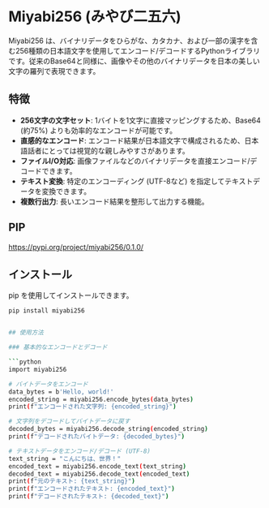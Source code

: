 # Miyabi256 (みやび二五六)

Miyabi256 は、バイナリデータをひらがな、カタカナ、および一部の漢字を含む256種類の日本語文字を使用してエンコード/デコードするPythonライブラリです。従来のBase64と同様に、画像やその他のバイナリデータを日本の美しい文字の羅列で表現できます。

## 特徴

-   **256文字の文字セット**: 1バイトを1文字に直接マッピングするため、Base64 (約75%) よりも効率的なエンコードが可能です。
-   **直感的なエンコード**: エンコード結果が日本語文字で構成されるため、日本語話者にとっては視覚的な親しみやすさがあります。
-   **ファイルI/O対応**: 画像ファイルなどのバイナリデータを直接エンコード/デコードできます。
-   **テキスト変換**: 特定のエンコーディング (UTF-8など) を指定してテキストデータを変換できます。
-   **複数行出力**: 長いエンコード結果を整形して出力する機能。

## PIP
https://pypi.org/project/miyabi256/0.1.0/

## インストール

pip を使用してインストールできます。

```bash
pip install miyabi256


## 使用方法

### 基本的なエンコードとデコード

```python
import miyabi256

# バイトデータをエンコード
data_bytes = b'Hello, world!'
encoded_string = miyabi256.encode_bytes(data_bytes)
print(f"エンコードされた文字列: {encoded_string}")

# 文字列をデコードしてバイトデータに戻す
decoded_bytes = miyabi256.decode_string(encoded_string)
print(f"デコードされたバイトデータ: {decoded_bytes}")

# テキストデータをエンコード/デコード (UTF-8)
text_string = "こんにちは、世界！"
encoded_text = miyabi256.encode_text(text_string)
decoded_text = miyabi256.decode_text(encoded_text)
print(f"元のテキスト: {text_string}")
print(f"エンコードされたテキスト: {encoded_text}")
print(f"デコードされたテキスト: {decoded_text}")
```

